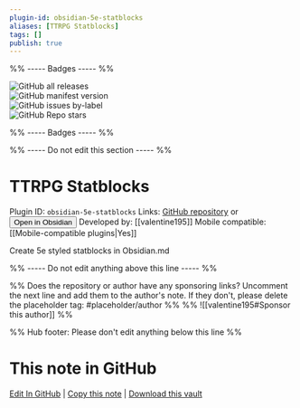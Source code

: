 ```yaml
---
plugin-id: obsidian-5e-statblocks
aliases: [TTRPG Statblocks]
tags: []
publish: true
---
```


%% ----- Badges ----- %%

![GitHub all releases](https://img.shields.io/github/downloads/valentine195/obsidian-5e-statblocks/total?color=573E7A&logo=github&style=for-the-badge)  
![GitHub manifest version](https://img.shields.io/github/manifest-json/v/valentine195/obsidian-5e-statblocks?color=573E7A&logo=github&style=for-the-badge)  
![GitHub issues by-label](https://img.shields.io/github/issues/valentine195/obsidian-5e-statblocks/help%20wanted?color=573E7A&logo=github&style=for-the-badge)  
![GitHub Repo stars](https://img.shields.io/github/stars/valentine195/obsidian-5e-statblocks?color=573E7A&logo=github&style=for-the-badge)

%% ----- Badges ----- %%

%% ----- Do not edit this section ----- %%

# TTRPG Statblocks

Plugin ID: `obsidian-5e-statblocks`
Links: [GitHub repository](https://github.com/valentine195/obsidian-5e-statblocks) or [<button id=HH>Open in Obsidian</button>](obsidian://show-plugin?id=obsidian-5e-statblocks)
Developed by: [[valentine195]]
Mobile compatible: [[Mobile-compatible plugins|Yes]]

Create 5e styled statblocks in Obsidian.md

%% ----- Do not edit anything above this line ----- %%

%% Does the repository or author have any sponsoring links? Uncomment the next line and add them to the author's note. If they don't, please delete the placeholder tag: #placeholder/author %%
%% ![[valentine195#Sponsor this author]] %%

%% Hub footer: Please don't edit anything below this line %%

# This note in GitHub

<span class="git-footer">[Edit In GitHub](https://github.dev/obsidian-community/obsidian-hub/blob/main/02%20-%20Community%20Expansions/02.05%20All%20Community%20Expansions/Plugins/obsidian-5e-statblocks.md "git-hub-edit-note") | [Copy this note](https://raw.githubusercontent.com/obsidian-community/obsidian-hub/main/02%20-%20Community%20Expansions/02.05%20All%20Community%20Expansions/Plugins/obsidian-5e-statblocks.md "git-hub-copy-note") | [Download this vault](https://github.com/obsidian-community/obsidian-hub/archive/refs/heads/main.zip "git-hub-download-vault") </span>
